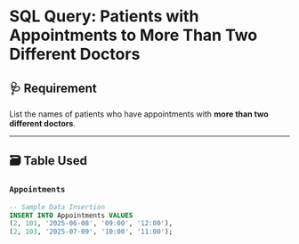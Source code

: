# SQL Query: Patients with Appointments to More Than Two Different Doctors

## 🩺 Requirement

List the names of patients who have appointments with **more than two different doctors**.

---

## 🗃️ Table Used

### `Appointments`
```sql
-- Sample Data Insertion
INSERT INTO Appointments VALUES
(2, 101, '2025-06-08', '09:00', '12:00'),
(2, 103, '2025-07-09', '10:00', '11:00');
